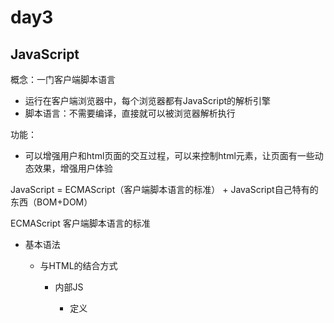 # day3

## JavaScript

概念：一门客户端脚本语言

*   运行在客户端浏览器中，每个浏览器都有JavaScript的解析引擎
*   脚本语言：不需要编译，直接就可以被浏览器解析执行

功能：

*   可以增强用户和html页面的交互过程，可以来控制html元素，让页面有一些动态效果，增强用户体验



JavaScript = ECMAScript（客户端脚本语言的标准） + JavaScript自己特有的东西（BOM+DOM）



ECMAScript 客户端脚本语言的标准

*   基本语法
    *   与HTML的结合方式

        *   内部JS

            *   定义<script>，标签体内容就是js代码

        *   外部JS

            *   定义<script>，通过src属性引入外部js文件

        *   注意：

            *   <script>可以定义在html页面的任意位置，但是位置会影响执行顺序

            *   <script>可以定义多个

    *   注释

        *   单行注释： //注释内容
        *   多行注释： /**/

    *   数据类型

        *   原始数据类型（基本数据类型）：
            *   number：数字（整数、小数、NaN）
            *   string：字符串 "abc"， "a"， 'abc' 都是同一个东西字符串
            *   boolean：true和false
            *   null：一个对象为空的占位符
            *   undefined：未定义。如果一个变量没有给初始化，则会默认被赋值为undefined
        *   引用数据类型：对象

    *   变量

        *   变量：一小块存储数据的内存空间
        *   Java是强类型语言，JavaScript是弱类型语言
            *   强类型：开辟变量存储空间时，定义了空间将来存储的数据的数据类型。只能存储固定类型的数据
            *   弱类型：开辟变量才能出空间时，不定义将来的存储数据类型，可以存放任意类型数据
        *   语法：
            *   var 变量名 = 初始化值;

    *   运算符

        *   一元运算符：只有一个运算数的运算符 ++  --， +（正号）
            
            *   ++，-- 自增（自减），符号在前（先自增或自减后运算）
            
        *   算数运算符： + - * / % 
            *   +（-）：正负号
                *   在JS中，如果运算数不是运算符所要求的类型，那么js引擎会自动将运算数进行类型转换
                    *   其他类型转number：
                        *   string转number：按照字面值转换。如果字面值不是数字，则转为NaN
                        *   boolean转number：true为1，false为0
            
        *   赋值运算符：=， +=， -+

        *   比较运算符：>, <, >=, <=, ===(全等于)
            *   比较方式：
                *   类型相同：直接比较
                    *   字符串：按字典顺序比较，按位逐一比较，直到得出大小为止
                *   类型不同：先进行类型转换，再比较
                    *   全等于===：在比较之前，先判断类型，如果类型不同，直接返回false
            
        *   逻辑运算符：&& || !

            *   &&：与 （短路）
            *   ||：或（短路）
            *   !：非
                *   其他类型转boolean：
                    *   number：0或NaN为假，非0为真
                    *   string：除了空字符串（“”），其他都是true
                    *   null&undefined：都是false
                    *   对象：都是true

        *   三元运算符：？：

            *   ```
                var a = 3;
                var b = 4;
                
                var c = a > b ? 1 : 0; // a > b吗？如果a>b则走问号后面的1，反之走0
                alert(c)
                ```

    *   流程控制语句

        *   if else

        *   switch

            *   在java中，switch语句可以接受的数据类型：byte int char shor 枚举 String

                *   swtich(变量)：

                    ​	case 值：

            *   在JS中，switch可以接受任意类型的原始数据类型

        *   while

        *   do while

        *   for

    *   js特殊语法

*   基本对象

    *   Function

        *   创建：

            1.  var fun = new Function(形式参数列表，方法体); 不常用

            2.  function 方法名称（形式参数列表）{ 常用

                ​	方法体

                }

            3.  var 方法名 = function(形式参数列表) { 常用

                ​	方法体

                }

        *   属性：

            length：形参个数

        *   特点：

            方法定义时，形参类型不用写

            方法是一个对象，如果定义一个名称相同的方法，会覆盖

            在JS中，方法的调用只与方法的名称有关，和参数列表无关

            在方法声明中，有一个隐藏的内置对象（数组）,arguments，封装了所有的实际参数

        *   调用：

            方法名称（实际参数列表）；

    *   Array 数组对象

        *   创建：

            1.  var arr = new Array(元素列表)；
            2.  var arr = new Array(默认长度);
            3.  var arr = [元素列表];

        *   方法

            join(参数) 将数组中的元素按照指定分隔符拼接为字符串

            push() 向数组的末尾添加一个或更多元素，并返回新的长度

            ...

            更多参看官方文档

        *   属性

            length 数组的长度

        *   特点：

            *   JS中，数组元素的类型是可变的
            *   JS中，数组长度可变

    *   Boolean

    *   Date

        *   创建

            var date = new Date();

        *   方法

            toLocaleString()

            getTime()

            ...

            更多参看官方文档

    *   Math

        *   创建

            Math对象不需要创建，Math.方法名()直接使用即可

        *   方法

            random()

            round()

            ceil()

            floor()

        *   属性

            PI

    *   Number

    *   String

    *   RegExp 正则表达式

        *   正则表达式：定义字符串的组成规则

            具体看官方文档

        *   正则对象

            *   创建

                1.  var reg = new RegExp("正则表达式");
                2.  var reg = /正则表达式/;

            *   方法

                test(参数) 验证指定的字符串是否符合正则定义的规范

                具体看官方文档

    *   Global

        *   特点：全局对象，这个Global中封装的方法不需要对象即可直接调用

        *   方法：

            encodeURI()

            decodeURI()

            

            decodeURIComponent()

            encodeURIComponent()

            URL编码

            parseInt() 字符串转数字

            ​	逐一判断每个字符是否为数字，直到不是数字为止

            isNaN()

            ​	NaN什么都不认，连自己都不认，NaN参与的==比较全为false

            eval()

            ​	 计算 JavaScript 字符串，并把它作为脚本代码来执行

